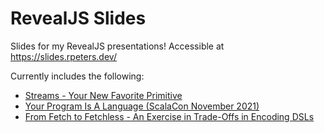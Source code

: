 # RevealJS Slides

Slides for my RevealJS presentations! Accessible at https://slides.rpeters.dev/

Currently includes the following:
* [Streams - Your New Favorite Primitive](https://slides.rpeters.dev/fs2-streams/)
* [Your Program Is A Language (ScalaCon November 2021)](https://slides.rpeters.dev/scalacon-dsl/)
* [From Fetch to Fetchless - An Exercise in Trade-Offs in Encoding DSLs](https://slides.rpeters.dev/fetchless/)
